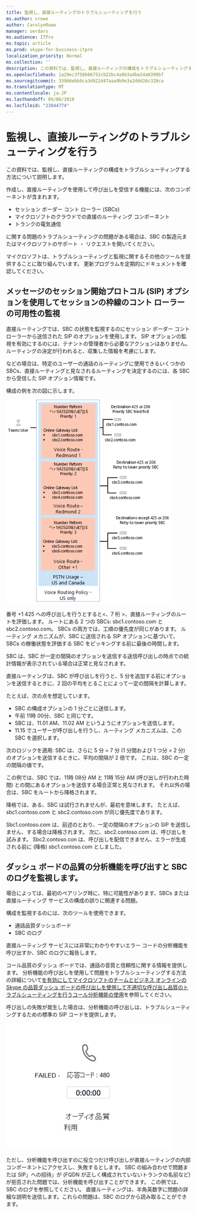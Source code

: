 ```yaml
---
title: 監視し、直接ルーティングのトラブルシューティングを行う
ms.author: crowe
author: CarolynRowe
manager: serdars
ms.audience: ITPro
ms.topic: article
ms.prod: skype-for-business-itpro
localization_priority: Normal
ms.collection: ''
description: この資料では、監視し、直接ルーティングの構成をトラブルシューティングする方法について説明します。
ms.openlocfilehash: 1a29ec3f58666752cb22bc4a8b3adbe24a0399bf
ms.sourcegitcommit: 33966ebb9ca3d922d47aaa9b9e3a2ddd26c320ca
ms.translationtype: MT
ms.contentlocale: ja-JP
ms.lasthandoff: 09/06/2018
ms.locfileid: "23844774"
---
```

# <a name="monitor-and-troubleshoot-direct-routing"></a>監視し、直接ルーティングのトラブルシューティングを行う

この資料では、監視し、直接ルーティングの構成をトラブルシューティングする方法について説明します。 

作成し、直接ルーティングを使用して呼び出しを受信する機能には、次のコンポーネントが含まれます。 

- セッション ボーダー コント ローラー (SBCs) 
- マイクロソフトのクラウドでの直接のルーティング コンポーネント 
- トランクの電気通信 

に関する問題のトラブルシューティングの問題がある場合は、SBC の製造元またはマイクロソフトのサポート ・ リクエストを開いてください。 

マイクロソフトは、トラブルシューティングと監視に関するその他のツールを提供することに取り組んでいます。 更新プログラムを定期的にドキュメントを確認してください。 

## <a name="monitoring-availability-of-session-border-controllers-using-session-initiation-protocol-sip-options-messages"></a>メッセージのセッション開始プロトコル (SIP) オプションを使用してセッションの枠線のコント ローラーの可用性の監視

直接ルーティングでは、SBC の状態を監視するのにセッション ボーダー コント ローラーから送信された SIP のオプションを使用します。 SIP オプションの監視を有効にするのには、テナントの管理者から必要なアクションはありません。 ルーティングの決定が行われると、収集した情報を考慮にします。 

などの場合は、特定のユーザーの通話のルーティングに使用できるいくつかの SBCs、直接ルーティングと見なされるルーティングを決定するのには、各 SBC から受信した SIP オプション情報です。 

構成の例を次の図に示します。 

![SIP オプションの構成の例](media/sip-options-config-example.png)

番号 +1 425 への呼び出しを行うとすると\<、7 桁 >、直接ルーティングのルートを評価します。 ルートにある 2 つの SBCs: sbc1.contoso.com と sbc2.contoso.com。 SBCs の両方では、工順の優先度が同じがあります。 ルーティング メカニズムが、SBC に送信される SIP オプションに基づいて、SBCs の稼働状態を評価する SBC をピッキングする前に最後の時間します。 

SBC は、SBC が一定の間隔のオプションを送信する送信呼び出しの時点での統計情報が表示されている場合は正常と見なされます。  

直接ルーティングは、SBC が呼び出しを行うと、5 分を追加する前にオプションを送信するときに、2 回の平均をとることによって一定の間隔を計算します。 

たとえば、次の点を想定しています。 

- SBC の構成オプションの 1 分ごとに送信します。 
- 午前 11時 00分、SBC と同じです。  
- SBC は、11.01 AM、11.02 AM というようにオプションを送信します。  
- 11.15 でユーザーが呼び出しを行うし、ルーティング メカニズムは、この SBC を選択します。 

次のロジックを適用: SBC は、さらに 5 分 = 7 分 (1 分間および 1 つ分 = 2 分) のオプションを送信するときに、平均の間隔が 2 倍です。 これは、SBC の一定の間隔の値です。
 
この例では、SBC では、11時 08分 AM と 11時 15分 AM (呼び出しが行われた時間) との間にあるオプションを送信する場合正常と見なされます。 それ以外の場合は、SBC をルートから降格されます。 

降格では、ある、SBC は試行されませんが、最初を意味します。 たとえば、sbc1.contoso.com と sbc2.contoso.com が同じ優先度であります。  

Sbc1.contoso.com は、前述のとおり、一定の間隔のオプションの SIP を送信しません、する場合は降格されます。 次に、sbc2.contoso.com は、呼び出しを試みます。 Sbc2.contoso.con は、呼び出しを配信できません、エラーが生成される前に (降格) sbc1.contoso.com としました。 

## <a name="monitor-call-quality-analytics-dashboard-and-sbc-logs"></a>ダッシュ ボードの品質の分析機能を呼び出すと SBC のログを監視します。 
 
場合によっては、最初のペアリング時に、特に可能性があります、SBCs または直接ルーティング サービスの構成の誤りに関連する問題。 

構成を監視するのには、次のツールを使用できます。  
 
- 通話品質ダッシュボード 
- SBC のログ 

直接ルーティング サービスには非常にわかりやすいエラー コードの分析機能を呼び出すか、SBC のログに報告します。 

コール品質のダッシュ ボードでは、通話の音質と信頼性に関する情報を提供します。 分析機能の呼び出しを使用して問題をトラブルシューティングする方法の詳細について[を有効にしてマイクロソフトのチームとビジネス オンラインの Skype の品質ダッシュ ボードの呼び出しを使用して](https://docs.microsoft.com/SkypeForBusiness/using-call-quality-in-your-organization/turning-on-and-using-call-quality-dashboard)[不適切な呼び出し品質のトラブルシューティングを行うコール分析機能の使用](https://docs.microsoft.com/SkypeForBusiness/using-call-quality-in-your-organization/use-call-analytics-to-troubleshoot-poor-call-quality)を参照してください。 

呼び出しの失敗が発生した場合は、分析機能の呼び出しは、トラブルシューティングするための標準の SIP コードを提供します。 

![呼び出しが失敗した SIP のサンプル コード](media/failed-response-code.png)

ただし、分析機能を呼び出すのに役立つだけ呼び出しが直接ルーティングの内部コンポーネントにアクセスし、失敗するとします。 SBC の組み合わせで問題または SIP」への招待」が (FQDN が正しく構成されていないトランクの名前など) が拒否された問題では、分析機能を呼び出すことができます。 この例では、SBC のログを参照してください。 直接ルーティングは、半角英数字に問題の詳細な説明を送信します。これらの問題は、SBC のログから読み取ることができます。 
